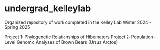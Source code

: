 # undergrad_kelleylab
Organized repository of work completed in the Kelley Lab 
Winter 2024 - Spring 2025

Project 1: Phylogenetic Relationships of Hibernators
Project 2: Population-Level Genomic Analyses of Brown Bears (Ursus Arctos)
